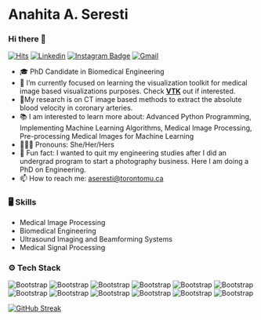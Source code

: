 # Anahita A. Seresti
### Hi there 👋

[![Hits](https://hits.seeyoufarm.com/api/count/incr/badge.svg?url=https%3A%2F%2Fgithub.com%2Faseresti%2Faseresti&count_bg=%2379C83D&title_bg=%23555555&icon=&icon_color=%23E7E7E7&title=Profile+Views&edge_flat=false)](https://hits.seeyoufarm.com) [![Linkedin](https://img.shields.io/badge/-LinkedIn-blue?style=flat&logo=Linkedin&logoColor=white)](https://www.linkedin.com/in/anahita-a-b9764b111/) [![Instagram Badge](https://img.shields.io/badge/-Instagram-purple?logo=instagram&logoColor=white&link=https://instagram.com/ana.abbasnejad/)](https://www.instagram.com/ana.abbasnejad) [![Gmail](https://img.shields.io/badge/-Gmail-c14438?style=flat&logo=Gmail&logoColor=white)](mailto:aseresti@torontomu.ca)
<!---
[![Github](https://img.shields.io/github/followers/aseresti?label=Follow&style=social)](https://github.com/aseresti)
--->
- 🎓 PhD Candidate in Biomedical Engineering
- 🔭 I’m currently focused on learning the visualization toolkit for medical image based visualizations purposes. Check [**VTK**](vtk.org) out if interested.
- 🔬My research is on CT image based methods to extract the absolute blood velocity in coronary arteries. 
- 📚 I am interested to learn more about: Advanced Python Programming, Implementing Machine Learning Algorithms, Medical Image Processing, Pre-processing Medical Images for Machine Learning
- 👩🏻‍💼 Pronouns: She/Her/Hers
- 📸 Fun fact: I wanted to quit my engineering studies after I did an undergrad program to start a photography business. Here I am doing a PhD on Engineering.
- 📫 How to reach me: aseresti@torontomu.ca

### 🖥 Skills

- Medical Image Processing
- Biomedical Engineering
- Ultrasound Imaging and Beamforming Systems
- Medical Signal Processing
  
### ⚙️ Tech Stack

![Bootstrap](https://img.shields.io/badge/-python-05122A?style=plastic&logo=python&color=45566d) ![Bootstrap](https://img.shields.io/badge/-VTK-05122A?style=plastic&logo=VTK&color=45566d) ![Bootstrap](https://img.shields.io/badge/-Visual%20Studio%20Code-05122A?style=plastic&logo=Visual-Studio-Code&color=45566d) ![Bootstrap](https://img.shields.io/badge/-Scikit%20Learn-05122A?style=plastic&logo=Scikit-Learn&color=45566d) ![Bootstrap](https://img.shields.io/badge/-Pandas-05122A?style=plastic&logo=Pandas&color=45566d) ![Bootstrap](https://img.shields.io/badge/-Numpy-05122A?style=plastic&logo=Numpy&color=45566d) ![Bootstrap](https://img.shields.io/badge/-Matplotlib-05122A?style=plastic&logo=Matplotlib&color=45566d) ![Bootstrap](https://img.shields.io/badge/-Linux-05122A?style=plastic&logo=Linux&color=45566d) ![Bootstrap](https://img.shields.io/badge/-Windows-05122A?style=plastic&logo=Windows&color=45566d) ![Bootstrap](https://img.shields.io/badge/-MacOS-05122A?style=plastic&logo=MacOS&color=45566d) ![Bootstrap](https://img.shields.io/badge/-Git-05122A?style=plastic&logo=Git&color=45566d) ![Bootstrap](https://img.shields.io/badge/-MATLAB-05122A?style=plastic&logo=MATLAB&color=45566d)




<a href="https://git.io/streak-stats"><img align="center" src="https://github-readme-streak-stats.herokuapp.com?user=aseresti&theme=prussian" alt="GitHub Streak" /></a>
